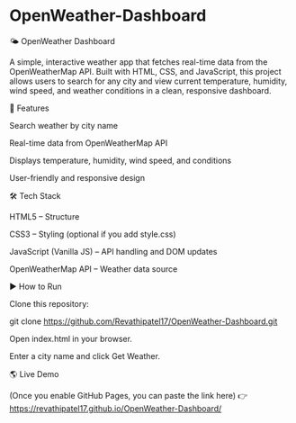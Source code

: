 # OpenWeather-Dashboard
🌤 OpenWeather Dashboard

A simple, interactive weather app that fetches real-time data from the OpenWeatherMap API. Built with HTML, CSS, and JavaScript, this project allows users to search for any city and view current temperature, humidity, wind speed, and weather conditions in a clean, responsive dashboard.

🚀 Features

Search weather by city name

Real-time data from OpenWeatherMap API

Displays temperature, humidity, wind speed, and conditions

User-friendly and responsive design

🛠️ Tech Stack

HTML5 – Structure

CSS3 – Styling (optional if you add style.css)

JavaScript (Vanilla JS) – API handling and DOM updates

OpenWeatherMap API – Weather data source

▶️ How to Run

Clone this repository:

git clone https://github.com/Revathipatel17/OpenWeather-Dashboard.git


Open index.html in your browser.

Enter a city name and click Get Weather.

🌎 Live Demo

(Once you enable GitHub Pages, you can paste the link here)
👉 https://revathipatel17.github.io/OpenWeather-Dashboard/
